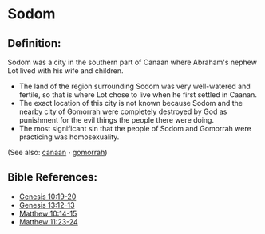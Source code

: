 # Sodom #

## Definition: ##

Sodom was a city in the southern part of Canaan where Abraham's nephew Lot lived with his wife and children.

* The land of the region surrounding Sodom was very well-watered and fertile, so that is where Lot chose to live when he first settled in Caanan.
* The exact location of this city is not known because Sodom and the nearby city of Gomorrah were completely destroyed by God as punishment for the evil things the people there were doing.
* The most significant sin that the people of Sodom and Gomorrah were practicing was homosexuality.

(See also: [canaan](../other/canaan.md) **·** [gomorrah](../other/gomorrah.md))

## Bible References: ##

* [Genesis 10:19-20](https://door43.org/en/bible/notes/gen/10/19)
* [Genesis 13:12-13](https://door43.org/en/bible/notes/gen/13/12)
* [Matthew 10:14-15](https://door43.org/en/bible/notes/mat/10/14)
* [Matthew 11:23-24](https://door43.org/en/bible/notes/mat/11/23)
